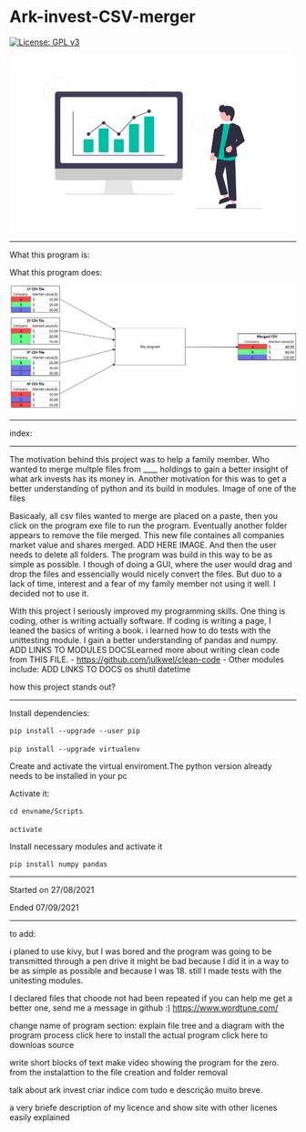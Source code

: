 # Ark-invest-CSV-merger

 [![License: GPL v3](https://img.shields.io/badge/License-GPL%20v3-blue.svg)](https://www.gnu.org/licenses/gpl-3.0)

![finances image](https://github.com/tiagomonteiro0715/Ark-invest-CSV-merger/blob/main/docs-image.png)


-----

What this program is:

What this program does:


![Diagram explaning my program](https://github.com/tiagomonteiro0715/Ark-invest-CSV-merger/blob/main/diagram-explaining-program.png)

-----

index:


-----



The motivation behind this project was to help a family member. Who wanted to merge multple files from ____ holdings to gain a better insight of what ark invests has its money in. Another motivation for this was to get a better understanding of python and its build in modules. Image of one of the files

Basicaaly, all csv files wanted to merge are placed on a paste, then you click on the program exe file to run the program. Eventually another folder appears to remove the file merged. This new file containes all companies market value and shares merged. ADD HERE IMAGE.  And then the user needs to delete all folders. The program was build in this way to be as simple as possible. I though of doing a GUI, where the user would drag and drop the files and essencially would nicely convert the files. But duo to a lack of time, interest and a fear of my family member not using it well. I decided not to use it. 

With this project I seriously improved my programming skills. One thing is coding, other is writing actually software. If coding is writing a page, I leaned the basics of writing a book. 
i learned how to do tests with the unittesting module. I gain a better understanding of pandas and numpy. ADD LINKS TO MODULES DOCSLearned more about writing clean code from THIS FILE. - https://github.com/julkwel/clean-code - 
Other modules include: ADD LINKS TO DOCS
os
shutil
datetime

how this project stands out?


-----

Install dependencies:

```
pip install --upgrade --user pip

pip install --upgrade virtualenv
```

Create and activate the virtual enviroment.The python version already needs to be installed in your pc

Activate it:

```
cd envname/Scripts

activate
```

Install necessary modules and activate it

```
pip install numpy pandas

```

-----

Started on 27/08/2021

Ended 07/09/2021

-----

to add:

i planed to use kivy, but I was bored and the program was going to be transmitted through a pen drive
it might be bad because I did it in a way to be as simple as possible and because I was 18. still I made tests with the unitesting modules.

I declared files that choode not had been repeated
if you can help me get a better one, send me a message in github :)
https://www.wordtune.com/

change name of program
section:
explain file tree  and a diagram with the program process
click here to install the actual program
click here to downloas source

write short blocks of text
make video showing the program for the zero. from the instalattion to the file creation and folder removal

talk about ark invest
criar indice com tudo e descrição muito breve.

a very briefe description of my licence and show site with other licenes easily explained
